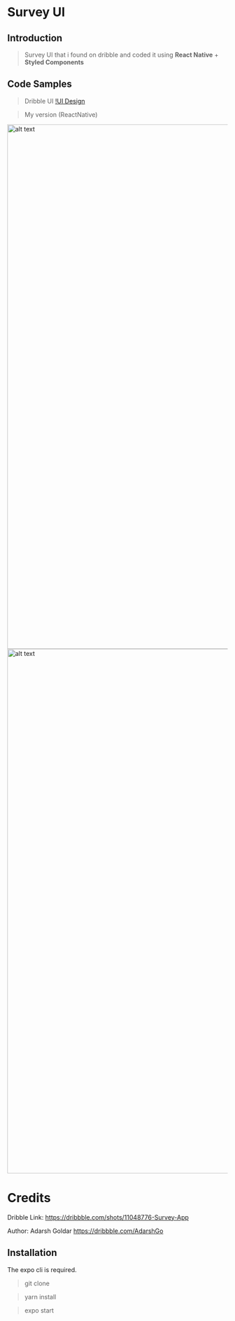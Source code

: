 # Survey UI

## Introduction

> Survey UI that i found on dribble and coded it using <strong>React Native</strong> + <strong>Styled Components</strong>

## Code Samples

> Dribble UI [!UI Design](https://cdn.dribbble.com/users/1720296/screenshots/11048776/media/57525c35107d4e42acf0c97cc13d5633.png)

> My version (ReactNative)


<img src="https://imgur.com/CnncJqt.jpg" alt="alt text" width="600px" height="1200px">
<img src="https://imgur.com/wqCOUg5.jpg" alt="alt text" width="600px" height="1200px">


# Credits

Dribble Link: https://dribbble.com/shots/11048776-Survey-App

Author: Adarsh Goldar https://dribbble.com/AdarshGo





## Installation

The expo cli is required.

> git clone 

> yarn install 

> expo start

